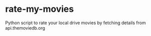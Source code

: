 # rate-my-movies
Python script to rate your local drive movies by fetching details from api.themoviedb.org
